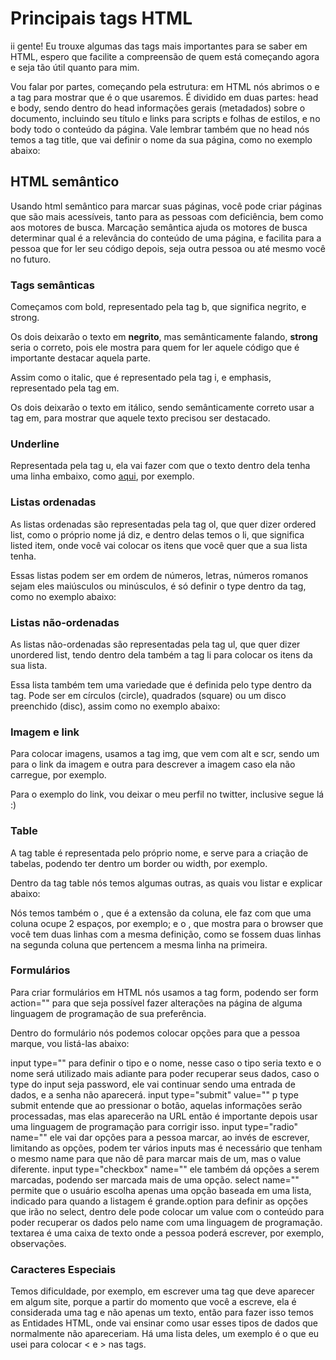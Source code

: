 # Principais tags HTML

ii gente! Eu trouxe algumas das tags mais importantes para se saber em HTML, espero que facilite a compreensão de quem está começando agora e seja tão útil quanto para mim.

Vou falar por partes, começando pela estrutura: em HTML nós abrimos o <!DOCTYPE HTML> e a tag <html> para mostrar que é o que usaremos. 
É dividido em duas partes: head e body, sendo dentro do head informações gerais (metadados) sobre o documento, incluindo seu título e links para scripts e folhas de estilos, e no body todo o conteúdo da página. 
Vale lembrar também que no head nós temos a tag title, que vai definir o nome da sua página, como no exemplo abaixo:


## HTML semântico

Usando html semântico para marcar suas páginas, você pode criar páginas que são mais acessíveis, tanto para as pessoas com deficiência, bem como aos motores de busca. Marcação semântica ajuda os motores de busca determinar qual é a relevância do conteúdo de uma página, e facilita para a pessoa que for ler seu código depois, seja outra pessoa ou até mesmo você no futuro.

### Tags semânticas

Começamos com bold, representado pela tag b, que significa negrito, e strong.

Os dois deixarão o texto em <b>negrito</b>, mas semânticamente falando, <strong>strong</strong> seria o correto, pois ele mostra para quem for ler aquele código que é importante destacar aquela parte.

Assim como o italic, que é representado pela tag i, e emphasis, representado pela tag em.

Os dois deixarão o texto em itálico, sendo semânticamente correto usar a tag em, para mostrar que aquele texto precisou ser destacado.

### Underline

Representada pela tag u, ela vai fazer com que o texto dentro dela tenha uma linha embaixo, como <u>aqui</u>, por exemplo.
        
<!-- é usado para fazer comentários, neles você pode colocar anotações que achar necessárias para quem for ler seu código depois, para fechar é só usar -->

### Listas ordenadas

As listas ordenadas são representadas pela tag ol, que quer dizer ordered list, como o próprio nome já diz, e dentro delas temos o li, que significa listed item, onde você vai colocar os itens que você quer que a sua lista tenha.

Essas listas podem ser em ordem de números, letras, números romanos sejam eles maiúsculos ou minúsculos, é só definir o type dentro da tag, como no exemplo abaixo:

        

### Listas não-ordenadas

As listas não-ordenadas são representadas pela tag ul, que quer dizer unordered list, tendo dentro dela também a tag li para colocar os itens da sua lista.

Essa lista também tem uma variedade que é definida pelo type dentro da tag. Pode ser em círculos (circle), quadrados (square) ou um disco preenchido (disc), assim como no exemplo abaixo:

       

### Imagem e link

Para colocar imagens, usamos a tag img, que vem com alt e scr, sendo um para o link da imagem e outra para descrever a imagem caso ela não carregue, por exemplo. 

        

Para o exemplo do link, vou deixar o meu perfil no twitter, inclusive segue lá :)

### Table

A tag table é representada pelo próprio nome, e serve para a criação de tabelas, podendo ter dentro um border ou width, por exemplo.

Dentro da tag table nós temos algumas outras, as quais vou listar e explicar abaixo:

      

Nós temos também o <td colspan="">, que é a extensão da coluna, ele faz com que uma coluna ocupe 2 espaços, por exemplo; e o <td rowspan="">, que mostra para o browser que você tem duas linhas com a mesma definição, como se fossem duas linhas na segunda coluna que pertencem a mesma linha na primeira.

### Formulários

Para criar formulários em HTML nós usamos a tag form, podendo ser form action="" para que seja possível fazer alterações na página de alguma linguagem de programação de sua preferência.

Dentro do formulário nós podemos colocar opções para que a pessoa marque, vou listá-las abaixo:
      
input type="" para definir o tipo e o nome, nesse caso o tipo seria texto e o nome será utilizado mais adiante para poder recuperar seus dados, caso o type do input seja password, ele vai continuar sendo uma entrada de dados, e a senha não aparecerá.
input type="submit" value="" p type submit entende que ao pressionar o botão, aquelas informações serão processadas, mas elas aparecerão na URL então é importante depois usar uma linguagem de programação para corrigir isso.
input type="radio" name="" ele vai dar opções para a pessoa marcar, ao invés de escrever, limitando as opções, podem ter vários inputs mas é necessário que tenham o mesmo name para que não dê para marcar mais de um, mas o value diferente.
input type="checkbox" name="" ele também dá opções a serem marcadas, podendo ser marcada mais de uma opção.
select name="" permite que o usuário escolha apenas uma opção baseada em uma lista, indicado para quando a listagem é grande.option para definir as opções que irão no select, dentro dele pode colocar um value com o conteúdo para poder recuperar os dados pelo name com uma linguagem de programação.
textarea é uma caixa de texto onde a pessoa poderá escrever, por exemplo, observações.

### Caracteres Especiais

Temos dificuldade, por exemplo, em escrever uma tag que deve aparecer em algum site, porque a partir do momento que você a escreve, ela é considerada uma tag e não apenas um texto, então para fazer isso temos as Entidades HTML, onde vai ensinar como usar esses tipos de dados que normalmente não apareceriam. Há uma lista deles, um exemplo é o que eu usei para colocar < e > nas tags.
